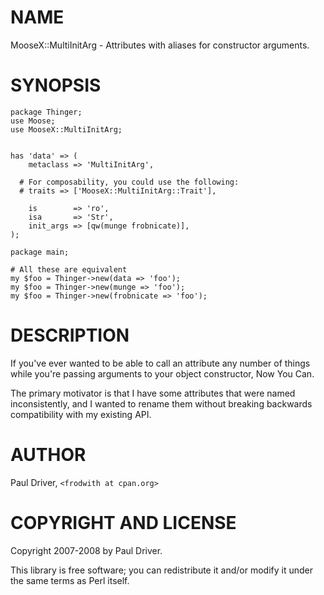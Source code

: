 # NAME

MooseX::MultiInitArg - Attributes with aliases for constructor arguments.

# SYNOPSIS

    package Thinger;
    use Moose;
	use MooseX::MultiInitArg;
    

    has 'data' => (
        metaclass => 'MultiInitArg',

      # For composability, you could use the following:
      # traits => ['MooseX::MultiInitArg::Trait'],

        is        => 'ro',
        isa       => 'Str',
        init_args => [qw(munge frobnicate)],
    );

    package main;

    # All these are equivalent
    my $foo = Thinger->new(data => 'foo');
    my $foo = Thinger->new(munge => 'foo');
    my $foo = Thinger->new(frobnicate => 'foo');

# DESCRIPTION

If you've ever wanted to be able to call an attribute any number of things
while you're passing arguments to your object constructor, Now You Can.

The primary motivator is that I have some attributes that were named 
inconsistently, and I wanted to rename them without breaking backwards 
compatibility with my existing API.

# AUTHOR

Paul Driver, `<frodwith at cpan.org>`

# COPYRIGHT AND LICENSE

Copyright 2007-2008 by Paul Driver.

This library is free software; you can redistribute it and/or modify
it under the same terms as Perl itself.
